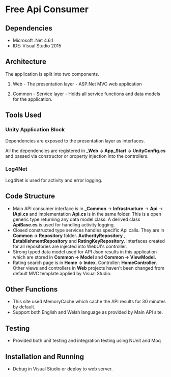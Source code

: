 # Free Api Consumer

## Dependencies

+ Microsoft .Net 4.6.1
+ IDE: Visual Studio 2015


## Architecture

The application is split into two components.

1. Web - The presentation layer - ASP.Net MVC web application

2. Common - Service layer - Holds all service functions and data models for the application.


## Tools Used

### Unity Application Block

Dependencies are exposed to the presentation layer as interfaces.

All the dependencies are registered in ___Web -> App_Start -> UnityConfig.cs__ and passed via constructor or property injection into the controllers.

### Log4Net
Log4Net is used for activity and error logging.

## Code Structure

+ Main API consumer interface is in ___Common__ -> __Infrastructure__ -> __Api__ -> __IApi.cs__ and implementation __Api.cs__ is in the same folder. This is a open generic type returning any data model class. A derived class __ApiBase.cs__ is used for handling activity logging.
+ Closed constructed type services handles specific Api calls. They are in __Common -> Repository__ folder. __AuthorityRepository__ , __EstablishmentRepository__ and __RatingKeyRepository__. Interfaces created for all repositories are injected into WebUI's controller. 
+ Strong typed data model used for API Json results in this application which are stored in __Common -> Model__ and __Common -> ViewModel.__
+ Rating search page is in __Home -> Index__. Controller: __HomeController__. Other views and controllers in __Web__ projects haven't been changed from default MVC template applied by Visual Studio.

## Other Functions
+ This site used MemoryCache which cache the API results for 30 minutes by default. 
+ Support both English and Welsh language as provided by Main API site. 

## Testing
   
+ Provided both unit testing and integration testing using NUnit and Moq

## Installation and Running
+ Debug in Visual Studio or deploy to web server.
